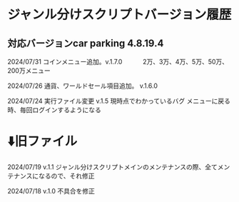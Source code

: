 # ジャンル分けスクリプトバージョン履歴
## 対応バージョンcar parking 4.8.19.4

2024/07/31 コインメニュー追加。v.1.7.0
　　　2万、3万、4万、5万、50万、200万メニュー

2024/07/26 通貨、ワールドセール項目追加。 v.1.6.0

2024/07/24 実行ファイル変更 v.1.5
現時点でわかっているバグ
メニューに戻る時、毎回ログインするようになる



# ⬇️旧ファイル

2024/07/19 v.1.1
ジャンル分けスクリプトメインのメンテナンスの際、全てメンテナンスになるので、それ修正

2024/07/18 v.1.0
不具合を修正
